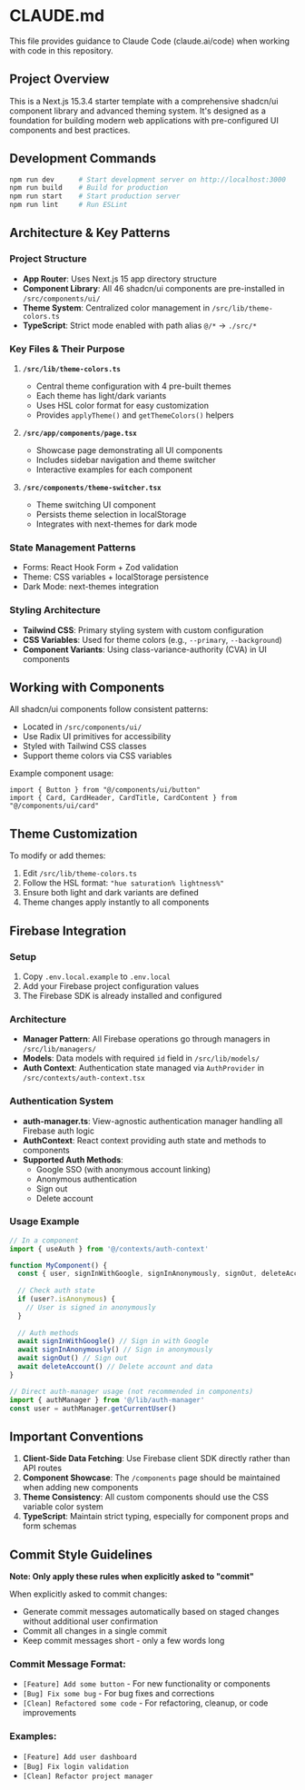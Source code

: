 # CLAUDE.md

This file provides guidance to Claude Code (claude.ai/code) when working with code in this repository.

## Project Overview

This is a Next.js 15.3.4 starter template with a comprehensive shadcn/ui component library and advanced theming system. It's designed as a foundation for building modern web applications with pre-configured UI components and best practices.

## Development Commands

```bash
npm run dev      # Start development server on http://localhost:3000
npm run build    # Build for production
npm run start    # Start production server
npm run lint     # Run ESLint
```

## Architecture & Key Patterns

### Project Structure
- **App Router**: Uses Next.js 15 app directory structure
- **Component Library**: All 46 shadcn/ui components are pre-installed in `/src/components/ui/`
- **Theme System**: Centralized color management in `/src/lib/theme-colors.ts`
- **TypeScript**: Strict mode enabled with path alias `@/*` → `./src/*`

### Key Files & Their Purpose

1. **`/src/lib/theme-colors.ts`**
   - Central theme configuration with 4 pre-built themes
   - Each theme has light/dark variants
   - Uses HSL color format for easy customization
   - Provides `applyTheme()` and `getThemeColors()` helpers

2. **`/src/app/components/page.tsx`**
   - Showcase page demonstrating all UI components
   - Includes sidebar navigation and theme switcher
   - Interactive examples for each component

3. **`/src/components/theme-switcher.tsx`**
   - Theme switching UI component
   - Persists theme selection in localStorage
   - Integrates with next-themes for dark mode

### State Management Patterns
- Forms: React Hook Form + Zod validation
- Theme: CSS variables + localStorage persistence
- Dark Mode: next-themes integration

### Styling Architecture
- **Tailwind CSS**: Primary styling system with custom configuration
- **CSS Variables**: Used for theme colors (e.g., `--primary`, `--background`)
- **Component Variants**: Using class-variance-authority (CVA) in UI components

## Working with Components

All shadcn/ui components follow consistent patterns:
- Located in `/src/components/ui/`
- Use Radix UI primitives for accessibility
- Styled with Tailwind CSS classes
- Support theme colors via CSS variables

Example component usage:
```tsx
import { Button } from "@/components/ui/button"
import { Card, CardHeader, CardTitle, CardContent } from "@/components/ui/card"
```

## Theme Customization

To modify or add themes:
1. Edit `/src/lib/theme-colors.ts`
2. Follow the HSL format: `"hue saturation% lightness%"`
3. Ensure both light and dark variants are defined
4. Theme changes apply instantly to all components

## Firebase Integration

### Setup
1. Copy `.env.local.example` to `.env.local`
2. Add your Firebase project configuration values
3. The Firebase SDK is already installed and configured

### Architecture
- **Manager Pattern**: All Firebase operations go through managers in `/src/lib/managers/`
- **Models**: Data models with required `id` field in `/src/lib/models/`
- **Auth Context**: Authentication state managed via `AuthProvider` in `/src/contexts/auth-context.tsx`

### Authentication System
- **auth-manager.ts**: View-agnostic authentication manager handling all Firebase auth logic
- **AuthContext**: React context providing auth state and methods to components
- **Supported Auth Methods**:
  - Google SSO (with anonymous account linking)
  - Anonymous authentication
  - Sign out
  - Delete account

### Usage Example
```typescript
// In a component
import { useAuth } from '@/contexts/auth-context'

function MyComponent() {
  const { user, signInWithGoogle, signInAnonymously, signOut, deleteAccount } = useAuth()
  
  // Check auth state
  if (user?.isAnonymous) {
    // User is signed in anonymously
  }
  
  // Auth methods
  await signInWithGoogle() // Sign in with Google
  await signInAnonymously() // Sign in anonymously
  await signOut() // Sign out
  await deleteAccount() // Delete account and data
}

// Direct auth-manager usage (not recommended in components)
import { authManager } from '@/lib/auth-manager'
const user = authManager.getCurrentUser()
```

## Important Conventions

1. **Client-Side Data Fetching**: Use Firebase client SDK directly rather than API routes
2. **Component Showcase**: The `/components` page should be maintained when adding new components
3. **Theme Consistency**: All custom components should use the CSS variable color system
4. **TypeScript**: Maintain strict typing, especially for component props and form schemas

## Commit Style Guidelines

**Note: Only apply these rules when explicitly asked to "commit"**

When explicitly asked to commit changes:
- Generate commit messages automatically based on staged changes without additional user confirmation
- Commit all changes in a single commit
- Keep commit messages short - only a few words long

### Commit Message Format:
- `[Feature] Add some button` - For new functionality or components
- `[Bug] Fix some bug` - For bug fixes and corrections  
- `[Clean] Refactored some code` - For refactoring, cleanup, or code improvements

### Examples:
- `[Feature] Add user dashboard`
- `[Bug] Fix login validation`
- `[Clean] Refactor project manager`